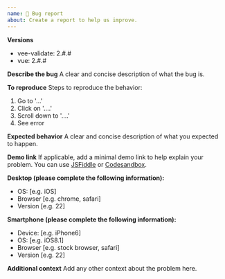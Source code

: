 ```yaml
---
name: 🐛 Bug report
about: Create a report to help us improve.
---
```


**Versions**

- vee-validate: 2.#.#
- vue: 2.#.#

**Describe the bug**
A clear and concise description of what the bug is.

**To reproduce**
Steps to reproduce the behavior:
1. Go to '...'
2. Click on '....'
3. Scroll down to '....'
4. See error

**Expected behavior**
A clear and concise description of what you expected to happen.

**Demo link**
If applicable, add a minimal demo link to help explain your problem. You can use [JSFiddle](https://jsfiddle.net/) or [Codesandbox](https://codesandbox.io/).

**Desktop (please complete the following information):**
 - OS: [e.g. iOS]
 - Browser [e.g. chrome, safari]
 - Version [e.g. 22]

**Smartphone (please complete the following information):**
 - Device: [e.g. iPhone6]
 - OS: [e.g. iOS8.1]
 - Browser [e.g. stock browser, safari]
 - Version [e.g. 22]

**Additional context**
Add any other context about the problem here.
